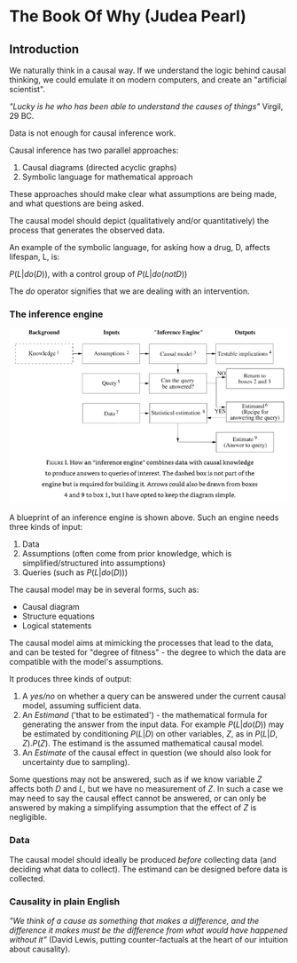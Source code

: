 # The Book Of Why (Judea Pearl)


## Introduction

We naturally think in a causal way. If we understand the logic behind causal thinking, we could emulate it on modern computers, and create an "artificial scientist".

*"Lucky is he who has been able to understand the causes of things"* Virgil, 29 BC.

Data is not enough for causal inference work.

Causal inference has two parallel approaches:

1. Causal diagrams (directed acyclic graphs)
2. Symbolic language for mathematical approach

These approaches should make clear what assumptions are being made, and what questions are being asked. 

The causal model should depict (qualitatively and/or quantitatively) the process that generates the observed data.

An example of the symbolic language, for asking how a drug, D, affects lifespan, L, is:

$P(L | do(D))$, with a control group of $P(L | do(not D))$

The *do* operator signifies that we are dealing with an intervention.

### The inference engine

![](images/inference_engine_blueprint.png)

A blueprint of an inference engine is shown above. Such an engine needs three kinds of input:

1. Data
2. Assumptions (often come from prior knowledge, which is simplified/structured into assumptions)
3. Queries (such as $P(L | do(D))$)

The causal model may be in several forms, such as:

* Causal diagram
* Structure equations
* Logical statements

The causal model aims at mimicking the processes that lead to the data, and can be tested for "degree of fitness" - the degree to which the data are compatible with the model's assumptions.

It produces three kinds of output:

1. A *yes/no* on whether a query can be answered under the current causal model, assuming sufficient data.
2. An *Estimand* ('that to be estimated') - the mathematical formula for generating the answer from the input data. For example $P(L | do(D))$ may be estimated by conditioning $P(L|D)$ on other variables, $Z$, as in $P(L | D,Z).P(Z)$. The estimand is the assumed mathematical causal model.
4. An *Estimate* of the causal effect in question (we should also look for uncertainty due to sampling).

Some questions may not be answered, such as if we know variable $Z$ affects both $D$ and $L$, but we have no measurement of $Z$. In such a case we may need to say the causal effect cannot be answered, or can only be answered by making a simplifying assumption that the effect of $Z$ is negligible.

### Data

The causal model should ideally be produced *before* collecting data (and deciding what data to collect). The estimand can be designed before data is collected.

### Causality in plain English

*"We think of a cause as something that makes a difference, and the difference it makes must be the difference from what would have happened without it"* (David Lewis, putting counter-factuals at the heart of our intuition about causality).
